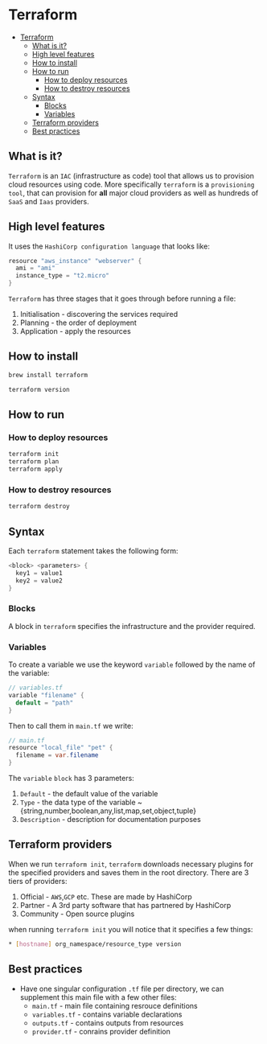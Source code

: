 # Terraform

- [Terraform](#terraform)
  - [What is it?](#what-is-it)
  - [High level features](#high-level-features)
  - [How to install](#how-to-install)
  - [How to run](#how-to-run)
    - [How to deploy resources](#how-to-deploy-resources)
    - [How to destroy resources](#how-to-destroy-resources)
  - [Syntax](#syntax)
    - [Blocks](#blocks)
    - [Variables](#variables)
  - [Terraform providers](#terraform-providers)
  - [Best practices](#best-practices)

## What is it?

`Terraform` is an `IAC` (infrastructure as code) tool that allows us to provision cloud resources using code. More specifically `terraform` is a `provisioning tool`, that can provision for **all** major cloud providers as well as hundreds of `SaaS` and `Iaas` providers.

## High level features

It uses the `HashiCorp configuration language` that looks like:

```java
resource "aws_instance" "webserver" {
  ami = "ami"
  instance_type = "t2.micro"
}
```

`Terraform` has three stages that it goes through before running a file:

1. Initialisation - discovering the services required
2. Planning - the order of deployment
3. Application - apply the resources

## How to install

```sh
brew install terraform

terraform version
```

## How to run

### How to deploy resources

```sh
terraform init
terraform plan
terraform apply
```

### How to destroy resources

```sh
terraform destroy
```

## Syntax

Each `terraform` statement takes the following form:

```java
<block> <parameters> {
  key1 = value1
  key2 = value2
}
```

### Blocks

A block in `terraform` specifies the infrastructure and the provider required.

### Variables

To create a variable we use the keyword `variable` followed by the name of the variable:

```java
// variables.tf
variable "filename" {
  default = "path"
}
```

Then to call them in `main.tf` we write:

```java
// main.tf
resource "local_file" "pet" {
  filename = var.filename
}
```

The `variable` `block` has 3 parameters:

1. `Default` - the default value of the variable
2. `Type` - the data type of the variable ~ {string,number,boolean,any,list,map,set,object,tuple}
3. `Description` - description for documentation purposes

## Terraform providers

When we run `terraform init`, `terraform` downloads necessary plugins for the specified providers and saves them in the root directory. There are 3 tiers of providers:

1. Official - `AWS`,`GCP` etc. These are made by HashiCorp
2. Partner - A 3rd party software that has partnered by HashiCorp
3. Community - Open source plugins

when running `terraform init` you will notice that it specifies a few things:

```sh
* [hostname] org_namespace/resource_type version
```

## Best practices

- Have one singular configuration `.tf` file per directory, we can supplement this main file with a few other files:
  - `main.tf` - main file containing resrouce definitions
  - `variables.tf` - contains variable declarations
  - `outputs.tf` - contains outputs from resources
  - `provider.tf` - conrains provider definition

